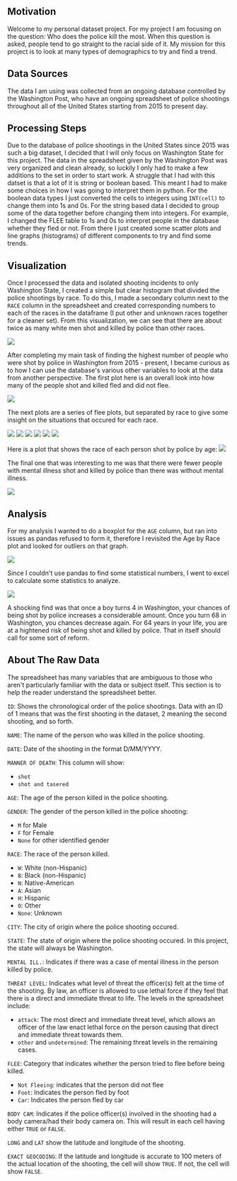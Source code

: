 ## Motivation
Welcome to my personal dataset project. For my project I am focusing on the question: Who does the police kill the most. When this question is asked, people tend to go straight to the racial side of it. My mission for this project is to look at many types of demographics to try and find a trend. 

## Data Sources
The data I am using was collected from an ongoing database controlled by the Washington Post, who have an ongoing spreadsheet of police shootings throughout all of the United States starting from 2015 to present day. 

## Processing Steps
Due to the database of police shootings in the United States since 2015 was such a big dataset, I decided that I will only focus on Washington State for this project. The data in the spreadsheet given by the Washington Post was very organized and clean already, so luckily I only had to make a few additions to the set in order to start work. A struggle that I had with this datset is that a lot of it is string or boolean based. This meant I had to make some choices in how I was going to interpret them in python. For the boolean data types I just converted the cells to integers using `INT(cell)` to change them into 1s and 0s. For the string based data I decided to group some of the data together before changing them into integers. For example, I changed the FLEE table to 1s and 0s to interpret people in the database whether they fled or not. From there I just created some scatter plots and line graphs (histograms) of different components to try and find some trends. 

## Visualization
Once I processed the data and isolated shooting incidents to only Washington State, I created a simple but clear histogram that divided the police shootings by race. To do this, I made a secondary column next to the `RACE` column in the spreadsheet and created corresponding numbers to each of the races in the dataframe (I put other and unknown races together for a cleaner set). From this visualization, we can see that there are about twice as many white men shot and killed by police than other races.

![](Visualization.png)

After completing my main task of finding the highest number of people who were shot by police in Washington from 2015 - present, I became curious as to how I can use the database's various other variables to look at the data from another perspective. The first plot here is an overall look into how many of the people shot and killed fled and did not flee. 

![](https://github.com/CoreyNdifon/PersonalProject/blob/master/General%20Flee%20Analysis.PNG)

The next plots are a series of flee plots, but separated by race to give some insight on the situations that occured for each race. 

![](https://github.com/CoreyNdifon/PersonalProject/blob/master/Flee%20White.PNG) ![](https://github.com/CoreyNdifon/PersonalProject/blob/master/Flee%20Black.PNG)
![](https://github.com/CoreyNdifon/PersonalProject/blob/master/Flee%20Asian.PNG) ![](https://github.com/CoreyNdifon/PersonalProject/blob/master/Flee%20Hispanic.PNG)
![](https://github.com/CoreyNdifon/PersonalProject/blob/master/Flee%20NA.PNG) ![](https://github.com/CoreyNdifon/PersonalProject/blob/master/Flee%20Other.PNG)

Here is a plot that shows the race of each person shot by police by age:
![](https://github.com/CoreyNdifon/PersonalProject/blob/master/Age%20by%20Race.PNG)

The final one that was interesting to me was that there were fewer people with mental illness shot and killed by police than there was without mental illness. 

![](https://github.com/CoreyNdifon/PersonalProject/blob/master/Mental%20Illness.PNG)

## Analysis
For my analysis I wanted to do a boxplot for the `AGE` column, but ran into issues as pandas refused to form it, therefore I revisited the Age by Race plot and looked for outliers on that graph. 

![](https://github.com/CoreyNdifon/PersonalProject/blob/master/Age%20by%20Race.PNG)

Since I couldn't use pandas to find some statistical numbers, I went to excel to calculate some statistics to analyze. 

![](https://github.com/CoreyNdifon/PersonalProject/blob/master/Statistics.PNG)

A shocking find was that once a boy turns 4 in Washington, your chances of being shot by police increases a considerable amount. Once you turn 68 in Washington, you chances decrease again. For 64 years in your life, you are at a hightened risk of being shot and killed by police. That in itself should call for some sort of reform. 

## About The Raw Data
The spreadsheet has many variables that are ambiguous to those who aren't particularly familiar with the data or subject itself. This section is to help the reader understand the spreadsheet better.

`ID`: Shows the chronological order of the police shootings. Data with an ID of 1 means that was the first shooting in the dataset, 2 meaning the second shooting, and so forth.

`NAME`: The name of the person who was killed in the police shooting.

`DATE`: Date of the shooting in the format D/MM/YYYY.

`MANNER OF DEATH`: This column will show:
- `shot`
- `shot and tasered`

`AGE`: The age of the person killed in the police shooting.

`GENDER`: The gender of the person killed in the police shooting:
- `M` for Male 
- `F` for Female
- `None` for other identified gender

`RACE`: The race of the person killed.  
- `W`: White (non-Hispanic)
- `B`: Black (non-Hispanic)
- `N`: Native-American
- `A`: Asian
- `H`: Hispanic
- `O`: Other
- `None`: Unknown

`CITY`: The city of origin where the police shooting occured.

`STATE`: The state of origin where the police shooting occured. In this project, the state will always be Washington.

`MENTAL ILL.`: Indicates if there was a case of mental illness in the person killed by police.

`THREAT LEVEL`: Indicates what level of threat the officer(s) felt at the time of the shooting. By law, an officer is allowed to use lethal force if they feel that there is a direct and immediate threat to life. The levels in the spreadsheet include:
- `attack`: The most direct and immediate threat level, which allows an officer of the law enact lethal force on the person causing that direct and immediate threat towards them. 
- `other` and `undetermined`: The remaining threat levels in the remaining cases. 

`FLEE`: Category that indicates whether the person tried to flee before being killed. 
- `Not Fleeing`: indicates that the person did not flee
- `Foot`: Indicates the person fled by foot
- `Car`: Indicates the person fled by car

`BODY CAM`: Indicates if the police officer(s) involved in the shooting had a body camera/had their body camera on. This will result in each cell having either `TRUE` or `FALSE`.

`LONG` and `LAT` show the latitude and longitude of the shooting.

`EXACT GEOCODING`: If the latitude and longitude is accurate to 100 meters of the actual location of the shooting, the cell will show `TRUE`. If not, the cell will show `FALSE`. 
